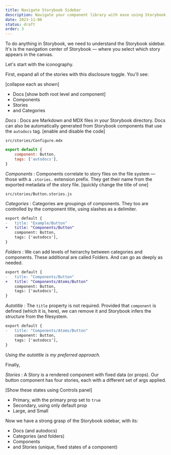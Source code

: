 ```yaml
---
title: Navigate Storybook Sidebar
description: Navigate your component library with ease using Storybook's intuitive sidebar. Understand its hierarchical organization of categories, folders, and components. And filter components quickly with global search.
date: 2023-11-06
status: draft
order: 3
---
```


To do anything in Storybook, we need to understand the Storybook sidebar.
It's is the navigation center of Storybook — where you select which story appears in the canvas.

Let's start with the iconography.

First, expand all of the stories with this disclosure toggle.
You'll see:

[collapse each as shown]

- Docs [show both root level and component]
- Components
- Stories
- and Categories

_Docs_
: Docs are Markdown and MDX files in your Storybook directory. Docs can also be automatically generated from Storybook components that use the `autodocs` tag. [enable and disable the code]

```
src/stories/Configure.mdx
```

```js {3}
export default {
	component: Button,
	tags: ['autodocs'],
}
```

_Components_
: Components correlate to story files on the file system — those with a `.stories.` extension prefix. They get their name from the exported metadata of the story file. [quickly change the title of one]

```plaintext /[.]stories/
src/stories/Button.stories.js
```

_Categories_
: Categories are groupings of components. They too are controlled by the component title, using slashes as a delimiter.

```diff language="js"
export default {
-	title: "Example/Button"
+	title: "Components/Button"
	component: Button,
	tags: ['autodocs'],
}
```

_Folders_
: We can add levels of heirarchy between categories and components. These additional are called Folders. And can go as deeply as needed.

```diff language="js"
export default {
-	title: "Components/Button"
+	title: "Components/Atoms/Button"
	component: Button,
	tags: ['autodocs'],
}
```

_Autotitle_
: The `title` property is not required. Provided that `component` is defined (which it is, here), we can remove it and Storybook infers the structure from the filesystem.

```diff language="js"
export default {
-	title: "Components/Atoms/Button"
	component: Button,
	tags: ['autodocs'],
}
```

_Using the autotitle is my preferred approach._

Finally,

_Stories_
: A Story is a rendered component with fixed data (or props). Our button component has four stories, each with a different set of args applied.

[Show these states using Controls panel]

- Primary, with the primary prop set to `true`
- Secondary, using only default prop
- Large, and Small

Now we have a strong grasp of the Storybook sidebar, with its:

- Docs (and autodocs)
- Categories (and folders)
- Components
- and Stories (unique, fixed states of a component)
